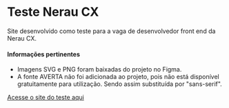 # Teste Nerau CX
Site desenvolvido como teste para a vaga de desenvolvedor front end da Nerau CX.

#### Informações pertinentes
* Imagens SVG e PNG foram baixadas do projeto no Figma.
* A fonte AVERTA não foi adicionada ao projeto, pois não está disponível gratuitamente para utilização. Sendo assim substituída por "sans-serif".

<a href="">Acesse o site do teste aqui</a>
